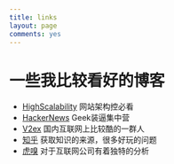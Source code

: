 ```yaml
---
title: links
layout: page
comments: yes
---
```


# 一些我比较看好的博客

- [HighScalability](http://highscalability.com/) 网站架构控必看
- [HackerNews](https://news.ycombinator.com/) Geek装逼集中营
- [V2ex](http://v2ex.com/) 国内互联网上比较酷的一群人
- [知乎](http://zhihu.com) 获取知识的来源，很多好玩的问题
- [虎嗅](http://www.huxiu.com/) 对于互联网公司有着独特的分析
